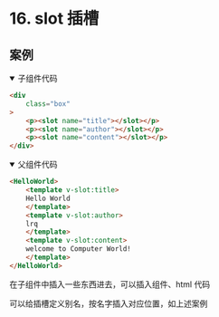 # 16. slot 插槽

## 案例

<details open><summary>子组件代码</summary>

```html
<div 
    class="box"
>
    <p><slot name="title"></slot></p>
    <p><slot name="author"></slot></p>
    <p><slot name="content"></slot></p>
</div>
```

</details>

<details open><summary>父组件代码</summary>

```html
<HelloWorld>
    <template v-slot:title>
    Hello World
    </template>
    <template v-slot:author>
    lrq
    </template>
    <template v-slot:content>
    welcome to Computer World!
    </template>
</HelloWorld>
```

</details>

在子组件中插入一些东西进去，可以插入组件、html 代码

可以给插槽定义别名，按名字插入对应位置，如上述案例